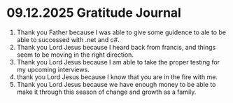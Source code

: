# 09.12.2025 Gratitude Journal

1. Thank you Father because I was able to give some guidence to ale to be able to successed with .net and c#. 
2. Thank you Lord Jesus because I heard back from francis, and things seem to be moving in the right direction.
3. Thank you Lord Jesus because I am able to take the proper testing for my upcoming interviews.
4. thank you Lord Jesus because I know that you are in the fire with me.
5. Thank you Lord Jesus because we have enough money to be able to make it through this season of change and growth as a family.
